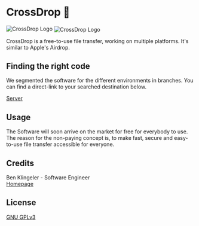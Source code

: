 # CrossDrop 🚀

![CrossDrop Logo](https://i.imgur.com/wrlUmxG.png)
<img align="center" src="https://i.imgur.com/wrlUmxG.png" alt="CrossDrop Logo">

CrossDrop is a free-to-use file transfer, working on multiple platforms. It's similar to Apple's Airdrop.

## Finding the right code

We segmented the software for the different environments in branches. You can find a direct-link to your searched destination below.

[Server](https://github.com/BenKlgr/crossdrop/tree/server)

## Usage
The Software will soon arrive on the market for free for everybody to use. The reason for the non-paying concept is, to make fast, secure and easy-to-use file transfer accessible for everyone.

## Credits
Ben Klingeler - Software Engineer \
[Homepage](https://www.benklingeler.de)

## License
[GNU GPLv3](https://choosealicense.com/licenses/gpl-3.0/)

